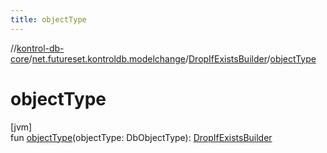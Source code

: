 ```yaml
---
title: objectType
---
```

//[kontrol-db-core](../../../index.html)/[net.futureset.kontroldb.modelchange](../index.html)/[DropIfExistsBuilder](index.html)/[objectType](object-type.html)



# objectType



[jvm]\
fun [objectType](object-type.html)(objectType: DbObjectType): [DropIfExistsBuilder](index.html)




